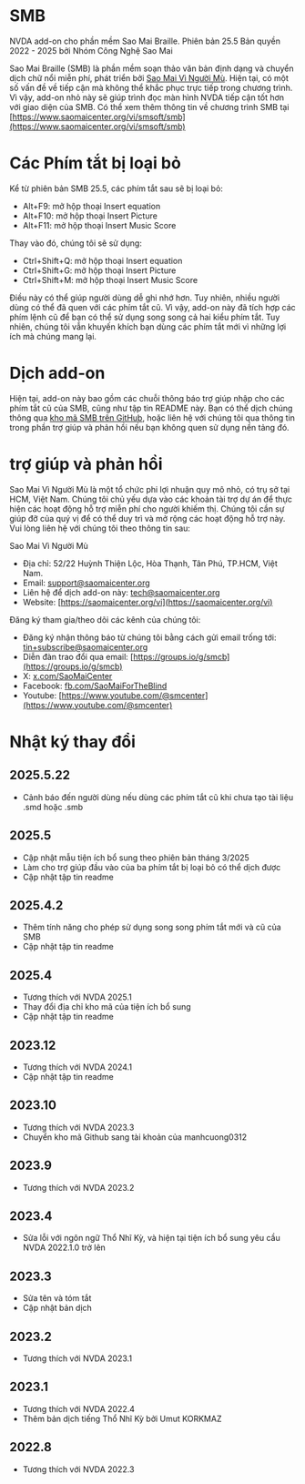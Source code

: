 # SMB

NVDA add-on cho phần mềm Sao Mai Braille.
Phiên bản 25.5
Bản quyền 2022 - 2025 bởi Nhóm Công Nghệ Sao Mai

Sao Mai Braille (SMB) là phần mềm soạn thảo văn bản định dạng và chuyển dịch chữ nổi miễn phí, phát triển bởi
[Sao Mai Vì Người Mù](https://www.saomaicenter.org/vi).
Hiện tại, có một số vấn đề về tiếp cận mà không thể khắc phục trực tiếp trong chương trình.
Vì vậy, add-on nhỏ này sẽ giúp trình đọc màn hình NVDA tiếp cận tốt hơn với giao diện của SMB.
Có thể xem thêm thông tin về chương trình SMB tại [https://www.saomaicenter.org/vi/smsoft/smb](https://www.saomaicenter.org/vi/smsoft/smb)

# Các Phím tắt bị loại bỏ

Kể từ phiên bản SMB 25.5, các phím tắt sau sẽ bị loại bỏ:

- Alt+F9: mở hộp thoại Insert equation
- Alt+F10: mở hộp thoại Insert Picture
- Alt+F11: mở hộp thoại Insert Music Score

Thay vào đó, chúng tôi sẽ sử dụng:

- Ctrl+Shift+Q: mở hộp thoại Insert equation
- Ctrl+Shift+G: mở hộp thoại Insert Picture
- Ctrl+Shift+M: mở hộp thoại Insert Music Score

Điều này có thể giúp người dùng dễ ghi nhớ hơn.
Tuy nhiên, nhiều người dùng có thể đã quen với các phím tắt cũ.
Vì vậy, add-on này đã tích hợp các phím lệnh cũ để bạn có thể sử dụng song song cả hai kiểu phím tắt.
Tuy nhiên, chúng tôi vẫn khuyến khích bạn dùng các phím tắt mới vì những lợi ích mà chúng mang lại.

# Dịch add-on

Hiện tại, add-on này bao gồm các chuỗi thông báo trợ giúp nhập cho các phím tắt cũ của SMB, cũng như tập tin README này.
Bạn có thể dịch chúng thông qua [kho mã SMB trên GitHub](https://github.com/manhcuong0312/SMB),
hoặc liên hệ với chúng tôi qua thông tin trong phần trợ giúp và phản hồi nếu bạn không quen sử dụng nền tảng đó.

# trợ giúp và phản hồi

Sao Mai Vì Người Mù là một tổ chức phi lợi nhuận quy mô nhỏ, có trụ sở tại HCM, Việt Nam.
Chúng tôi chủ yếu dựa vào các khoản tài trợ dự án để thực hiện các hoạt động hỗ trợ miễn phí cho người khiếm thị.
Chúng tôi cần sự giúp đỡ của quý vị để có thể duy trì và mở rộng các hoạt động hỗ trợ này.
Vui lòng liên hệ với chúng tôi theo thông tin sau:

Sao Mai Vì Người Mù

- Địa chỉ: 52/22 Huỳnh Thiện Lộc, Hòa Thạnh, Tân Phú, TP.HCM, Việt Nam.
- Email: [support@saomaicenter.org](mailto:support@saomaicenter.org)
- Liên hệ để dịch add-on này: [tech@saomaicenter.org](mailto:tech@saomaicenter.org)
- Website: [https://saomaicenter.org/vi](https://saomaicenter.org/vi)

Đăng ký tham gia/theo dõi các kênh của chúng tôi:

- Đăng ký nhận thông báo từ chúng tôi bằng cách gửi email trống tới: [tin+subscribe@saomaicenter.org](mailto:tin+subscribe@saomaicenter.org)
- Diễn đàn trao đổi qua email: [https://groups.io/g/smcb](https://groups.io/g/smcb)
- X: [x.com/SaoMaiCenter](https://x.com/saomaicenter)
- Facebook: [fb.com/SaoMaiForTheBlind](https://www.facebook.com/saomaifortheblind)
- Youtube: [https://www.youtube.com/@smcenter](https://www.youtube.com/@smcenter)

# Nhật ký thay đổi

## 2025.5.22
- Cảnh báo đến người dùng nếu dùng các phím tắt cũ khi chưa tạo tài liệu .smd hoặc .smb

## 2025.5

* Cập nhật mẫu tiện ích bổ sung theo phiên bản tháng 3/2025
* Làm cho trợ giúp đầu vào của ba phím tắt bị loại bỏ có thể dịch được
* Cập nhật tập tin readme

## 2025.4.2

* Thêm tính năng cho phép sử dụng song song phím tắt mới và cũ của SMB
* Cập nhật tập tin readme

## 2025.4

* Tương thích với NVDA 2025.1
* Thay đổi địa chỉ kho mã của tiện ích bổ sung
* Cập nhật tập tin readme

## 2023.12

* Tương thích với NVDA 2024.1
* Cập nhật tập tin readme

## 2023.10

* Tương thích với NVDA 2023.3
* Chuyển kho mã Github sang tài khoản của manhcuong0312

## 2023.9

* Tương thích với NVDA 2023.2

## 2023.4

* Sửa lỗi với ngôn ngữ Thổ Nhĩ Kỳ, và hiện tại tiện ích bổ sung yêu cầu NVDA 2022.1.0 trở lên

## 2023.3

* Sửa tên và tóm tắt
* Cập nhật bản dịch

## 2023.2

* Tương thích với NVDA 2023.1

## 2023.1

* Tương thích với NVDA 2022.4
* Thêm bản dịch tiếng Thổ Nhĩ Kỳ bởi Umut KORKMAZ

## 2022.8

* Tương thích với NVDA 2022.3
